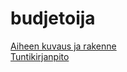 budjetoija
==========
<a href="/dokumentaatio/aiheenKuvausJaRakenne.txt">Aiheen kuvaus ja rakenne</a><br />
<a href="/dokumentaatio/tuntikirjanpito.txt">Tuntikirjanpito</a>